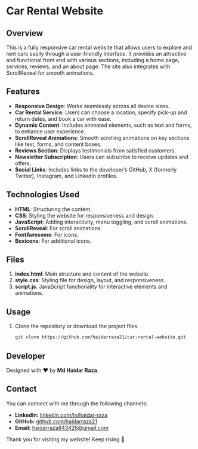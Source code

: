 # Car Rental Website

## Overview
This is a fully responsive car rental website that allows users to explore and rent cars easily through a user-friendly interface. It provides an attractive and functional front end with various sections, including a home page, services, reviews, and an about page. The site also integrates with ScrollReveal for smooth animations.

## Features
- **Responsive Design**: Works seamlessly across all device sizes.
- **Car Rental Service**: Users can choose a location, specify pick-up and return dates, and book a car with ease.
- **Dynamic Content**: Includes animated elements, such as text and forms, to enhance user experience.
- **ScrollReveal Animations**: Smooth scrolling animations on key sections like text, forms, and content boxes.
- **Reviews Section**: Displays testimonials from satisfied customers.
- **Newsletter Subscription**: Users can subscribe to receive updates and offers.
- **Social Links**: Includes links to the developer’s GitHub, X (formerly Twitter), Instagram, and LinkedIn profiles.

## Technologies Used
- **HTML**: Structuring the content.
- **CSS**: Styling the website for responsiveness and design.
- **JavaScript**: Adding interactivity, menu toggling, and scroll animations.
- **ScrollReveal**: For scroll animations.
- **FontAwesome**: For icons.
- **Boxicons**: For additional icons.

## Files
1. **index.html**: Main structure and content of the website.
2. **style.css**: Styling file for design, layout, and responsiveness.
3. **script.js**: JavaScript functionality for interactive elements and animations.

## Usage
1. Clone the repository or download the project files.
   ```bash
   git clone https://github.com/haidarraza21/car-rental-website.git

## Developer

Designed with ❤️ by **Md Haidar Raza**.


## Contact

You can connect with me through the following channels:

- **LinkedIn:** [linkedin.com/in/haidar-raza](https://www.linkedin.com/in/haidar-raza-/)
- **GitHub:** [github.com/haidarraza21](https://github.com/haidarraza21)
- **Email:** [haidarraza843426@gmail.com](mailto:haidarraza843426@gmail.com)

Thank you for visiting my website! Keep rising 🚀.
